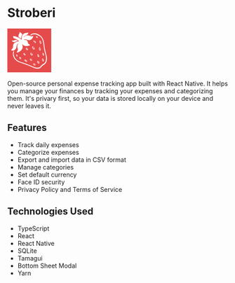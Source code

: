 # Stroberi
<img src="./assets/images/icon.png" alt="drawing" width="100"/>

Open-source personal expense tracking app built with React Native. It helps you manage your finances by tracking your expenses and categorizing them.
It's privary first, so your data is stored locally on your device and never leaves it.
## Features

- Track daily expenses
- Categorize expenses
- Export and import data in CSV format
- Manage categories
- Set default currency
- Face ID security
- Privacy Policy and Terms of Service

## Technologies Used

- TypeScript
- React
- React Native
- SQLite
- Tamagui
- Bottom Sheet Modal
- Yarn